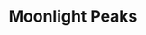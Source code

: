 ---
layout: gamepage
lang: "en"
title: "Moonlight Peaks"

game: "The Game"
game-description: "🐀 Turn into a rat in the moonlight<br>
🐀 Kill the guards<br>
🐀 Keep your health under control<br>
🔮 Turn back into a witch in the torch light<br>
🔮 Hide from the guards<br>
🩸 Your health determines your bleeding<br>
🩸 Escape the prison!<br>"

development: "The Development"
development-description: "wa"

controls: "Controls"
controls-description: "⌨️ WASD to move<br>
🎮 Left joystick to move"

credits: "Credits"
credits-description: "🔥 Gameplay video music: Behind the Curtain of Deceit by StudioKolomna"

cover_image: "/assets/MoonlightPeaks/moonlightpeaks_banner.jpg"
background_image: "/assets/MoonlightPeaks/moonlightpeaks_background.jpg"
background_color: "#615aed"

gallery:
  - "/assets/MoonlightPeaks/1.jpg"
  - "/assets/MoonlightPeaks/2.jpg"
  - "/assets/MoonlightPeaks/3.jpg"

lang_links:
  it: "/it/projects/moonlightpeaks.html"
  en: "/en/projects/moonlightpeaks.html"

gameName: "moonlightpeaks"
---